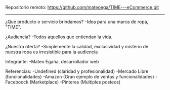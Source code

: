 Repositorio remoto: https://github.com/mateoega/TIME---eCommerce.git

---------------------------------------------

¿Que producto o servicio brindamos?
-Idea para una marca de ropa, "TIME".

¿Audiencia?
-Todos aquellos que entiendan la vida.

¿Nuestra oferta?
-Simplemente la calidad, exclusividad y misterio de nuestra ropa es irresistible para la audiencia

Integrante:
-Mateo Egaña, desarrollador web

Referencias:
-Undefined (claridad y profesionalidad)
-Mercado Libre (funcionalidades)
-Amazon (Gran ejemplo de ventas y funcionalidades)
-Faceboock (Marketplace)
-Pinteres (Multiples posteos)